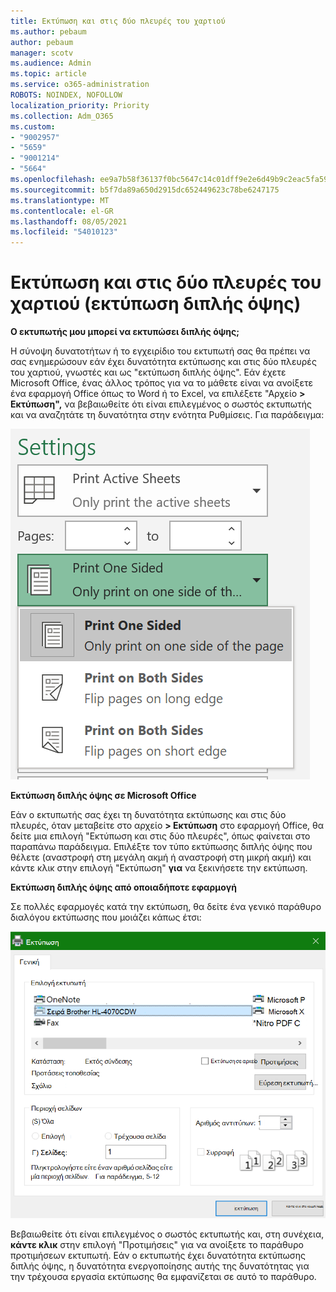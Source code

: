 ```yaml
---
title: Εκτύπωση και στις δύο πλευρές του χαρτιού
ms.author: pebaum
author: pebaum
manager: scotv
ms.audience: Admin
ms.topic: article
ms.service: o365-administration
ROBOTS: NOINDEX, NOFOLLOW
localization_priority: Priority
ms.collection: Adm_O365
ms.custom:
- "9002957"
- "5659"
- "9001214"
- "5664"
ms.openlocfilehash: ee9a7b58f36137f0bc5647c14c01dff9e2e6d49b9c2eac5fa5996c258fbafbb7
ms.sourcegitcommit: b5f7da89a650d2915dc652449623c78be6247175
ms.translationtype: MT
ms.contentlocale: el-GR
ms.lasthandoff: 08/05/2021
ms.locfileid: "54010123"
---
```

# <a name="printing-on-both-sides-of-paper-duplex-printing"></a>Εκτύπωση και στις δύο πλευρές του χαρτιού (εκτύπωση διπλής όψης)

**Ο εκτυπωτής μου μπορεί να εκτυπώσει διπλής όψης;**

Η σύνοψη δυνατοτήτων ή το εγχειρίδιο του εκτυπωτή σας θα πρέπει να σας ενημερώσουν εάν έχει δυνατότητα εκτύπωσης και στις δύο πλευρές του χαρτιού, γνωστές και ως "εκτύπωση διπλής όψης". Εάν έχετε Microsoft Office, ένας άλλος τρόπος για να το μάθετε είναι να ανοίξετε ένα εφαρμογή Office όπως το Word ή το Excel, να επιλέξετε "Αρχείο **> Εκτύπωση",** να βεβαιωθείτε ότι είναι επιλεγμένος ο σωστός εκτυπωτής και να αναζητάτε τη δυνατότητα στην ενότητα Ρυθμίσεις. Για παράδειγμα: 

![Ρυθμίσεις εκτυπωτή](media/print-settings.png)

**Εκτύπωση διπλής όψης σε Microsoft Office**

Εάν ο εκτυπωτής σας έχει τη δυνατότητα εκτύπωσης και στις δύο πλευρές, όταν μεταβείτε στο αρχείο **> Εκτύπωση** στο εφαρμογή Office, θα δείτε μια επιλογή "Εκτύπωση και στις δύο πλευρές", όπως φαίνεται στο παραπάνω παράδειγμα.  Επιλέξτε τον τύπο εκτύπωσης διπλής όψης που θέλετε (αναστροφή στη μεγάλη ακμή ή αναστροφή στη μικρή ακμή) και κάντε κλικ στην επιλογή "Εκτύπωση" **για** να ξεκινήσετε την εκτύπωση.

**Εκτύπωση διπλής όψης από οποιαδήποτε εφαρμογή**

Σε πολλές εφαρμογές κατά την εκτύπωση, θα δείτε ένα γενικό παράθυρο διαλόγου εκτύπωσης που μοιάζει κάπως έτσι: 

![Παράθυρο διαλόγου "Εκτύπωση"](media/print-dialog.png)

Βεβαιωθείτε ότι είναι επιλεγμένος ο σωστός εκτυπωτής και, στη συνέχεια, **κάντε κλικ** στην επιλογή "Προτιμήσεις" για να ανοίξετε το παράθυρο προτιμήσεων εκτυπωτή. Εάν ο εκτυπωτής έχει δυνατότητα εκτύπωσης διπλής όψης, η δυνατότητα ενεργοποίησης αυτής της δυνατότητας για την τρέχουσα εργασία εκτύπωσης θα εμφανίζεται σε αυτό το παράθυρο.
